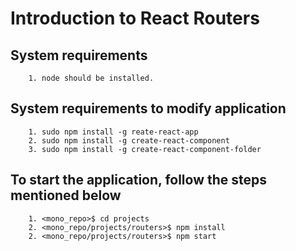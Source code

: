 # Introduction to React Routers

## System requirements
```
    1. node should be installed.
```

## System requirements to modify application
```
    1. sudo npm install -g reate-react-app
    2. sudo npm install -g create-react-component
    3. sudo npm install -g create-react-component-folder
```

## To start the application, follow the steps mentioned below
```
    1. <mono_repo>$ cd projects
    2. <mono_repo/projects/routers>$ npm install
    2. <mono_repo/projects/routers>$ npm start
```